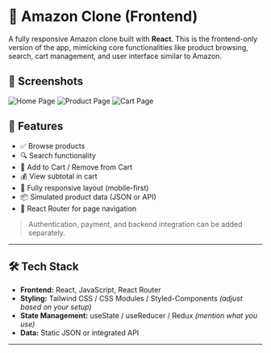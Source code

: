 # 🛒 Amazon Clone (Frontend)

A fully responsive Amazon clone built with **React**. This is the frontend-only version of the app, mimicking core functionalities like product browsing, search, cart management, and user interface similar to Amazon.

## 📸 Screenshots

![Home Page](./screenshots/home.png)
![Product Page](./screenshots/product.png)
![Cart Page](./screenshots/cart.png)

## 🚀 Features

- ✅ Browse products
- 🔍 Search functionality
- 🛒 Add to Cart / Remove from Cart
- 💰 View subtotal in cart
- 📱 Fully responsive layout (mobile-first)
- 📦 Simulated product data (JSON or API)
- 🔄 React Router for page navigation

> Authentication, payment, and backend integration can be added separately.

---

## 🛠 Tech Stack

- **Frontend:** React, JavaScript, React Router
- **Styling:** Tailwind CSS / CSS Modules / Styled-Components *(adjust based on your setup)*
- **State Management:** useState / useReducer / Redux *(mention what you use)*
- **Data:** Static JSON or integrated API

---
